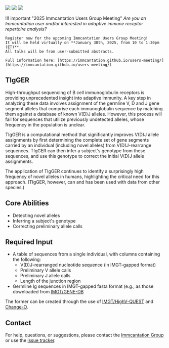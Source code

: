 [![](http://cranlogs.r-pkg.org/badges/grand-total/tigger)](https://www.r-pkg.org/pkg/tigger)
[![](https://cranlogs.r-pkg.org/badges/tigger)](https://www.r-pkg.org/pkg/tigger)
[![](https://img.shields.io/static/v1?label=AIRR-C%20sw-tools%20v1&message=compliant&color=008AFF&labelColor=000000&style=plastic)](https://docs.airr-community.org/en/stable/swtools/airr_swtools_standard.html)

!!! important "2025 Immcantation Users Group Meeting"
    *Are you an Immcantation user and/or interested in adaptive immune receptor repertoire analysis?*
    
    Register now for the upcoming Immcantation Users Group Meeting!
    It will be held virtually on **January 30th, 2025, from 10 to 1:30pm (ET)**.
    All talks will be from user-submitted abstracts.

    Full information here: [https://immcantation.github.io/users-meeting/](https://immcantation.github.io/users-meeting/)

TIgGER
-------------------------------------------------------------------------------

High-throughput sequencing of B cell immunoglobulin receptors is providing unprecedented insight into adaptive immunity. A key step in analyzing these data involves assignment of the germline V, D and J gene segment alleles that comprise each immunoglobulin sequence by matching them against a database of known V(D)J alleles. However, this process will fail for sequences that utilize previously undetected alleles, whose frequency in the population is unclear.

TIgGER is a computational method that significantly improves V(D)J allele assignments by first determining the complete set of gene segments carried by an individual (including novel alleles) from V(D)J-rearrange sequences. TIgGER can then infer a subject's genotype from these sequences, and use this genotype to correct the initial V(D)J allele assignments.

The application of TIgGER continues to identify a surprisingly high frequency of novel alleles in humans, highlighting the critical need for this approach. (TIgGER, however, can and has been used with data from other species.)

Core Abilities
-------------------------------------------------------------------------------

* Detecting novel alleles
* Inferring a subject's genotype
* Correcting preliminary allele calls

Required Input
-------------------------------------------------------------------------------

* A table of sequences from a single individual, with columns containing the following:
    * V(D)J-rearranged nucleotide sequence (in IMGT-gapped format)
    * Preliminary V allele calls
    * Preliminary J allele calls
    * Length of the junction region
* Germline Ig sequences in IMGT-gapped fasta format (e.g., as those downloaded from [IMGT/GENE-DB](https://www.imgt.org/genedb/)

The former can be created through the use of [IMGT/HighV-QUEST](https://www.imgt.org) and [Change-O](http://changeo.readthedocs.io).

Contact
-------------------------------------------------------------------------------

For help, questions, or suggestions, please contact the [Immcantation Group](mailto:immcantation@googlegroups.com) or use the [issue tracker](https://bitbucket.org/kleinstein/tigger/issues?status=new&status=open).
